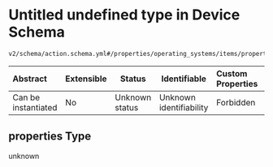 # Untitled undefined type in Device Schema

```txt
v2/schema/action.schema.yml#/properties/operating_systems/items/properties/steps/items/properties/actions/items/oneOf/24/properties/core:manual_download/properties
```




| Abstract            | Extensible | Status         | Identifiable            | Custom Properties | Additional Properties | Access Restrictions | Defined In                                                           |
| :------------------ | ---------- | -------------- | ----------------------- | :---------------- | --------------------- | ------------------- | -------------------------------------------------------------------- |
| Can be instantiated | No         | Unknown status | Unknown identifiability | Forbidden         | Allowed               | none                | [device.schema.json\*](../device.schema.json "open original schema") |

## properties Type

unknown
